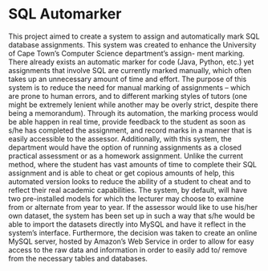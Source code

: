 SQL Automarker
===

This project aimed to create a system to assign and automatically mark SQL database assignments. This
system was created to enhance the University of Cape Town’s Computer Science department’s assign-
ment marking. There already exists an automatic marker for code (Java, Python, etc.) yet assignments
that involve SQL are currently marked manually, which often takes up an unnecessary amount of time
and effort.
The purpose of this system is to reduce the need for manual marking of assignments – which are
prone to human errors, and to different marking styles of tutors (one might be extremely lenient while
another may be overly strict, despite there being a memorandum). Through its automation, the marking
process would be able happen in real time, provide feedback to the student as soon as s/he has completed
the assignment, and record marks in a manner that is easily accessible to the assessor.
Additionally, with this system, the department would have the option of running assignments as a
closed practical assessment or as a homework assignment. Unlike the current method, where the student
has vast amounts of time to complete their SQL assignment and is able to cheat or get copious amounts
of help, this automated version looks to reduce the ability of a student to cheat and to reflect their real
academic capabilities.
The system, by default, will have two pre-installed models for which the lecturer may choose to
examine from or alternate from year to year. If the assessor would like to use his/her own dataset, the
system has been set up in such a way that s/he would be able to import the datasets directly into MySQL
and have it reflect in the system’s interface. Furthermore, the decision was taken to create an online
MySQL server, hosted by Amazon’s Web Service in order to allow for easy access to the raw data and
information in order to easily add to/ remove from the necessary tables and databases.
